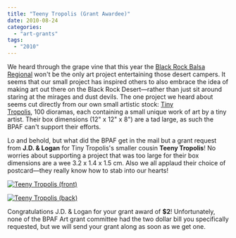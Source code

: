 ```yaml
---
title: "Teeny Tropolis (Grant Awardee)"
date: 2010-08-24
categories: 
  - "art-grants"
tags: 
  - "2010"
---
```


We heard through the grape vine that this year the [Black Rock Balsa Regional](http://balsaman.org/2010/07/black-rock-balsa-regional-2010-sept-3rd/) won't be the only art project entertaining those desert campers. It seems that our small project has inspired others to also embrace the idea of making art out there on the Black Rock Desert—rather than just sit around staring at the mirages and dust devils. The one project we heard about seems cut directly from our own small artistic stock: [Tiny Tropolis](http://www.tinytropolis.com/), 100 dioramas, each containing a small unique work of art by a tiny artist. Their box dimensions (12" x 12" x 8") are a tad large, as such the BPAF can't support their efforts.

Lo and behold, but what did the BPAF get in the mail but a grant request from **J.D. & Logan** for Tiny Tropolis's smaller cousin **Teeny Tropolis**! No worries about supporting a project that was too large for their box dimensions are a wee 3.2 x 1.4 x 1.5 cm. Also we all applaud their choice of postcard—they really know how to stab into our hearts!

[![Teeny Tropolis (front)](/images/teeny-tropolis-front.jpg "Teeny Tropolis (front)")](http://balsaman.org/wp-content/uploads/2010/08/teeny-tropolis-front.jpg "Teeny Tropolis (front)")[](http://balsaman.org/wp-content/uploads/2010/08/teeny-tropolis-back.jpg "Teeny Tropolis (back)")

[![Teeny Tropolis (back)](/images/teeny-tropolis-back.jpg "Teeny Tropolis (back)")](http://balsaman.org/wp-content/uploads/2010/08/teeny-tropolis-back.jpg "Teeny Tropolis (back)")

Congratulations J.D. & Logan for your grant award of **$2**! Unfortunately, none of the BPAF Art grant committee had the two dollar bill you specifically requested, but we will send your grant along as soon as we get one.
